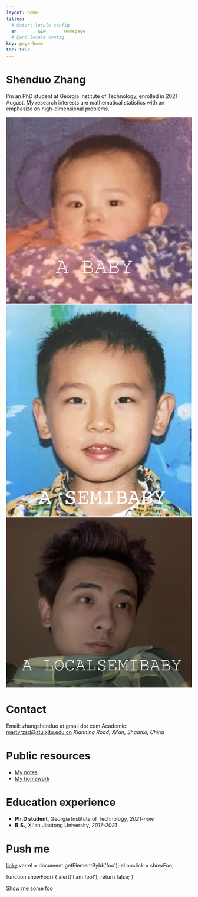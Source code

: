 ```yaml
---
layout: home
titles:
  # @start locale config
  en      : &EN       Homepage
  # @end locale config
key: page-home
toc: true
---
```


# Shenduo Zhang

I'm an PhD student at Georgia Institute of Technology, enrolled in 2021 August. My research interests are mathematical statistics with an emphasize on high-dimensional problems. 

<img class="image image--lg" src="/me.jpeg"/>
<img class="image image--lg" src="/me1.png"/>
<img class="image image--lg" src="/me2.jpg"/>


# Contact

Email: zhangshenduo at gmail dot com
Academic: martyrzsd@stu.xjtu.edu.cn
*Xianning Road, Xi'an, Shaanxi, China*

# Public resources

- [My notes](/courses.md)
- [My homework](/hw.md)

# Education experience

- **Ph.D student**, Georgia Institute of Technology, *2021-now*
- **B.S.**, Xi'an Jiaotong University, *2017-2021* 

# Push me



<html>
    <script type="text/javascript" src="https://cdn.jsdelivr.net/npm/emailjs-com@2/dist/email.min.js">
        var a = document.getElementById("mylink");
        a.onclick = function() {
          emailjs.init("user_8b6Z11yUKT3Ry1ZNTPvvC");
          emailjs.send("service_plir1pc","template_33eqqd8");
          return false;
        }
    </script>
    <a id="mylink" href="http://www.google.com">linky</a>        
</html>

<html> 
  var el = document.getElementById('foo');
  el.onclick = showFoo;


  function showFoo() {
    alert('I am foo!');
    return false;
  }

  <a href="no-javascript.html" title="Get some foo!" id="foo">Show me some foo</a>
</html>